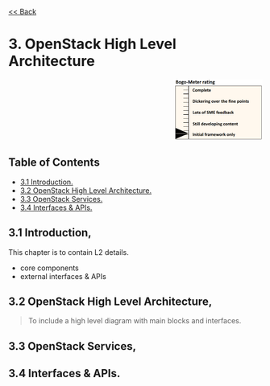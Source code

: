 [<< Back](../../openstack)

# 3. OpenStack High Level Architecture
<p align="right"><img src="../figures/bogo_ifo.png" alt="scope" title="Scope" width="35%"/></p>

## Table of Contents
* [3.1 Introduction.](#3.1)
* [3.2 OpenStack High Level Architecture.](#3.2)
* [3.3 OpenStack Services.](#3.4)
* [3.4 Interfaces & APIs.](#3.5)

<a name="3.1"></a>
## 3.1 Introduction,

This chapter is to contain L2 details. 
- core components
- external interfaces & APIs

<a name="3.2"></a>
## 3.2 OpenStack High Level Architecture,

> To include a high level diagram with main blocks and interfaces.

<a name="3.3"></a>
## 3.3 OpenStack Services,

<a name="3.4"></a>
## 3.4 Interfaces & APIs.
